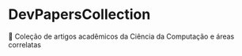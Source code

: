 # DevPapersCollection
:book: Coleção de artigos acadêmicos da Ciência da Computação e áreas correlatas
